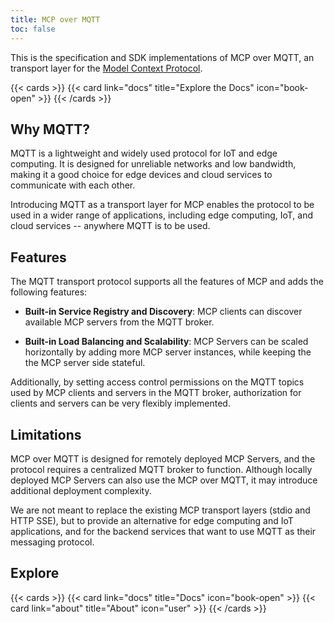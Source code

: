 ```yaml
---
title: MCP over MQTT
toc: false
---
```


This is the specification and SDK implementations of MCP over MQTT, an transport layer for the [Model Context Protocol](https://modelcontextprotocol.io).

{{< cards >}}
  {{< card link="docs" title="Explore the Docs" icon="book-open" >}}
{{< /cards >}}

## Why MQTT?

MQTT is a lightweight and widely used protocol for IoT and edge computing. It is designed for unreliable networks and low bandwidth, making it a good choice for edge devices and cloud services to communicate with each other.

Introducing MQTT as a transport layer for MCP enables the protocol to be used in a wider range of applications, including edge computing, IoT, and cloud services -- anywhere MQTT is to be used.

## Features

The MQTT transport protocol supports all the features of MCP and adds the following features:

- **Built-in Service Registry and Discovery**: MCP clients can discover available MCP servers from the MQTT broker.

- **Built-in Load Balancing and Scalability**: MCP Servers can be scaled horizontally by adding more MCP server instances, while keeping the the MCP server side stateful.

Additionally, by setting access control permissions on the MQTT topics used by MCP clients and servers in the MQTT broker, authorization for clients and servers can be very flexibly implemented.

## Limitations

MCP over MQTT is designed for remotely deployed MCP Servers, and the protocol requires a centralized MQTT broker to function. Although locally deployed MCP Servers can also use the MCP over MQTT, it may introduce additional deployment complexity.

We are not meant to replace the existing MCP transport layers (stdio and HTTP SSE), but to provide an alternative for edge computing and IoT applications, and for the backend services that want to use MQTT as their messaging protocol.

## Explore

{{< cards >}}
  {{< card link="docs" title="Docs" icon="book-open" >}}
  {{< card link="about" title="About" icon="user" >}}
{{< /cards >}}

